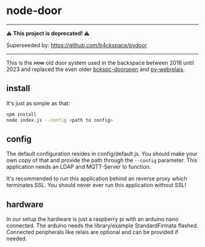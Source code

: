 # node-door

---
**⚠️ This project is deprecated! ⚠️**

Superseeded by: https://github.com/b4ckspace/pydoor

---

This is the ~~new~~ old door system used in the backspace between 2018 until 2023 and replaced the even older [bckspc-dooropen][1] and [py-webrelais][2].

## install

It's just as simple as that:

```bash
npm install
node index.js --config <path to config>
```

## config

The default configuration resides in config/default.js. You should make your own copy of that and provide the path through the `--config` parameter.
This application needs an LDAP and MQTT-Server to function. 

It's recommended to run this application behind an reverse proxy which terminates SSL. You should never ever run this application without SSL!

## hardware

In our setup the hardware is just a raspberry pi with an arduino nano connected. The arduino needs the library/example StandardFirmata flashed.
Connected peripherals like relais are optional and can be provided if needed.


[1]: https://github.com/schinken/bckspc-dooropen
[2]: https://github.com/schinken/py-webrelais
